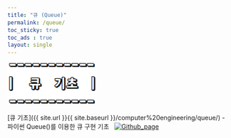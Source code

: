 ```yaml
---
title: "큐 (Queue)"
permalink: /queue/
toc_sticky: true
toc_ads : true
layout: single
---
```


<img width="200" src="/assets/img/data/queue.png">  
<br/>

[큐 기초]({{ site.url }}{{ site.baseurl }}/computer%20engineering/queue/) - 파이썬 Queue()를 이용한 큐 구현 기초 &nbsp;  [![Github_page](https://img.shields.io/badge/-Github-%23181717?style=flat-square&logo=Github&logoColor=white&link=https://github.com/pome95/Data-Structure/tree/master/Queue)](https://github.com/pome95/Data-Structure/tree/master/Queue) 